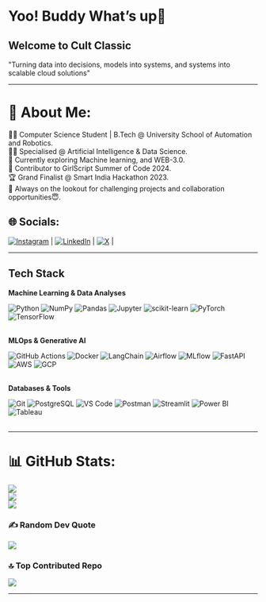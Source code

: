 
# Yoo! Buddy What’s up👋
## Welcome to Cult Classic
"Turning data into decisions, models into systems, and systems into scalable cloud solutions"

---

# 💫 About Me:
👨‍💻 Computer Science Student | B.Tech @ University School of Automation and Robotics.<br>👨‍🎓 Specialised @ Artificial Intelligence & Data Science.<br>🚀 Currently exploring Machine learning, and WEB-3.0.<br>💼 Contributor to GirlScript Summer of Code 2024.<br>🏆 Grand Finalist @ Smart India Hackathon 2023.<br>🎯 Always on the lookout for challenging projects and collaboration opportunities😇.


## 🌐 Socials:
<div>

[![Instagram](https://img.shields.io/badge/Instagram-%23E4405F.svg?logo=Instagram&logoColor=white)](https://instagram.com/https://www.instagram.com/sonu0sharma1) <span>|	</span>
[![LinkedIn](https://img.shields.io/badge/LinkedIn-%230077B5.svg?logo=linkedin&logoColor=white)](https://linkedin.com/in/https://www.linkedin.com/in/sonu-sharma1000) <span>|	</span>
[![X](https://img.shields.io/badge/X-black.svg?logo=X&logoColor=white)](https://x.com/https://x.com/Sonu001Sharma) <span>|	</span>

</div>

---
<!--  ## 【﻿Ｔｅｃｈ　Ｓｔａｃｋ】-->

## **Tech Stack**
**Machine Learning & Data Analyses**  

<div> 
	<img src="https://img.shields.io/badge/Python-3776AB?style=for-the-badge&logo=python&logoColor=white" alt="Python" />
	<img src="https://img.shields.io/badge/NumPy-013243?style=for-the-badge&logo=numpy&logoColor=white" alt="NumPy" />
	<img src="https://img.shields.io/badge/Pandas-150458?style=for-the-badge&logo=pandas&logoColor=white" alt="Pandas" />
	<img src="https://img.shields.io/badge/Jupyter-F37626?style=for-the-badge&logo=jupyter&logoColor=white" alt="Jupyter" />
	<img src="https://img.shields.io/badge/scikit--learn-F7931E?style=for-the-badge&logo=scikit-learn&logoColor=white" alt="scikit-learn" />
	<img src="https://img.shields.io/badge/PyTorch-EE4C2C?style=for-the-badge&logo=pytorch&logoColor=white" alt="PyTorch" />
	<img src="https://img.shields.io/badge/TensorFlow-FF6F00?style=for-the-badge&logo=tensorflow&logoColor=white" alt="TensorFlow" />
</div> <br>


**MLOps & Generative AI**  
<div>
	<img src="https://img.shields.io/badge/GitHub%20Actions-2088FF?style=for-the-badge&logo=githubactions&logoColor=white" alt="GitHub Actions" />
	<img src="https://img.shields.io/badge/Docker-2496ED?style=for-the-badge&logo=docker&logoColor=white" alt="Docker" />
	<img src="https://img.shields.io/badge/LangChain-1B93F0?style=for-the-badge&logo=chainlink&logoColor=white" alt="LangChain" />
	<img src="https://img.shields.io/badge/Apache%20Airflow-017CEE?style=for-the-badge&logo=apacheairflow&logoColor=white" alt="Airflow" />
	<img src="https://img.shields.io/badge/MLflow-0B99FF?style=for-the-badge&logo=mlflow&logoColor=white" alt="MLflow" />
	<img src="https://img.shields.io/badge/FastAPI-009688?style=for-the-badge&logo=fastapi&logoColor=white" alt="FastAPI" />
	<img src="https://img.shields.io/badge/Amazon%20AWS-232F3E?style=for-the-badge&logo=amazonaws&logoColor=white" alt="AWS" />
	<img src="https://img.shields.io/badge/Google%20Cloud-4285F4?style=for-the-badge&logo=googlecloud&logoColor=white" alt="GCP" />
</div> <br>


**Databases & Tools**  

<div> 
	<img src="https://img.shields.io/badge/Git-F05032?style=for-the-badge&logo=git&logoColor=white" alt="Git" />
	<img src="https://img.shields.io/badge/PostgreSQL-4169E1?style=for-the-badge&logo=postgresql&logoColor=white" alt="PostgreSQL" />
	<img src="https://img.shields.io/badge/VS%20Code-007ACC?style=for-the-badge&logo=visualstudiocode&logoColor=white" alt="VS Code" />
	<img src="https://img.shields.io/badge/Postman-FF6C37?style=for-the-badge&logo=postman&logoColor=white" alt="Postman" />
	<img src="https://img.shields.io/badge/Streamlit-FF4B4B?style=for-the-badge&logo=streamlit&logoColor=white" alt="Streamlit" />
	<img src="https://img.shields.io/badge/Power%20BI-F2C811?style=for-the-badge&logo=powerbi&logoColor=black" alt="Power BI" />
	<img src="https://img.shields.io/badge/Tableau-E97627?style=for-the-badge&logo=tableau&logoColor=white" alt="Tableau" />
</div> <br>


---


# 📊 GitHub Stats:
![](https://github-readme-stats.vercel.app/api?username=Sonu0Sharma&theme=tokyonight&hide_border=false&include_all_commits=true&count_private=false)<br/>
![](https://github-readme-streak-stats.herokuapp.com/?user=Sonu0Sharma&theme=tokyonight&hide_border=false)<br/>
![](https://github-readme-stats.vercel.app/api/top-langs/?username=Sonu0Sharma&theme=tokyonight&hide_border=false&include_all_commits=true&count_private=false&layout=compact)


### ✍️ Random Dev Quote
![](https://quotes-github-readme.vercel.app/api?type=horizontal&theme=radical)




### 🔝 Top Contributed Repo
![](https://github-contributor-stats.vercel.app/api?username=Sonu0Sharma&limit=5&theme=vue-dark&combine_all_yearly_contributions=true)

---

</p>
<br><br>



